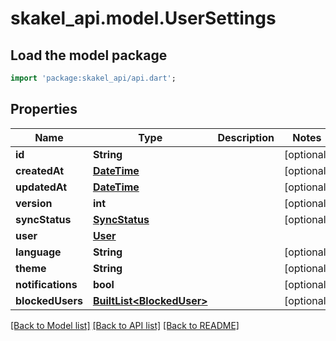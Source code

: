 # skakel_api.model.UserSettings

## Load the model package
```dart
import 'package:skakel_api/api.dart';
```

## Properties
Name | Type | Description | Notes
------------ | ------------- | ------------- | -------------
**id** | **String** |  | [optional] 
**createdAt** | [**DateTime**](DateTime.md) |  | [optional] 
**updatedAt** | [**DateTime**](DateTime.md) |  | [optional] 
**version** | **int** |  | [optional] 
**syncStatus** | [**SyncStatus**](SyncStatus.md) |  | [optional] 
**user** | [**User**](User.md) |  | 
**language** | **String** |  | [optional] 
**theme** | **String** |  | [optional] 
**notifications** | **bool** |  | [optional] 
**blockedUsers** | [**BuiltList&lt;BlockedUser&gt;**](BlockedUser.md) |  | [optional] 

[[Back to Model list]](../README.md#documentation-for-models) [[Back to API list]](../README.md#documentation-for-api-endpoints) [[Back to README]](../README.md)



